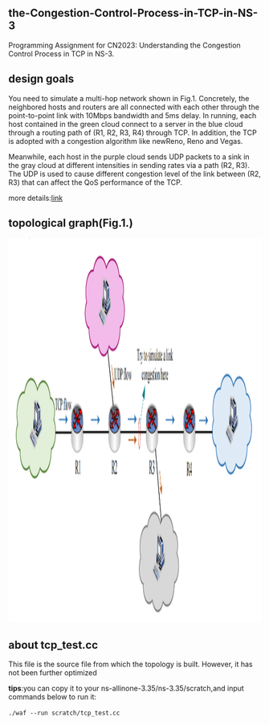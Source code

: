 ## the-Congestion-Control-Process-in-TCP-in-NS-3

Programming Assignment for CN2023: Understanding the Congestion Control  Process in TCP in NS-3.

## design goals

You need to simulate a multi-hop network shown in Fig.1. Concretely, the neighbored hosts and routers are all connected with each other through the point-to-point link with 10Mbps bandwidth and 5ms delay. In running, each host contained in the green cloud connect to a server in the blue cloud through a routing path of (R1, R2, R3, R4) through TCP. In addition, the TCP is adopted with a congestion algorithm like newReno, Reno and Vegas. 

Meanwhile, each host in the purple cloud sends UDP packets to a sink in the gray cloud at different intensities in sending rates via a path (R2, R3). The UDP is used to cause different congestion level of the link between (R2, R3) that can affect the QoS performance of the TCP.

more details:[link]()

## topological graph(Fig.1.)

<div align=center><img src="https://github.com/gitover22/the-Congestion-Control-Process-in-TCP-in-NS-3/blob/main/pic/topo.png" height="765"/> </div>

## about tcp_test.cc

This file is the source file from which the topology is built. However, it has not been further optimized

**tips**:you can copy it to your ns-allinone-3.35/ns-3.35/scratch,and input commands below to run it:

`./waf --run scratch/tcp_test.cc`